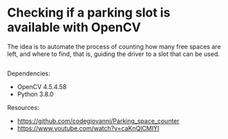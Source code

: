 # Checking if a parking slot is available with OpenCV

The idea is to automate the process of counting how many free spaces are left, and where to find, that is, guiding the driver to a slot that can be used.

![]()

Dependencies:
* OpenCV 4.5.4.58
* Python 3.8.0

Resources:
* https://github.com/codegiovanni/Parking_space_counter
* https://www.youtube.com/watch?v=caKnQlCMIYI
